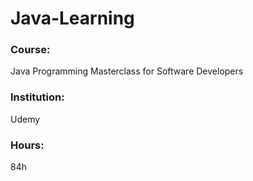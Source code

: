 # Java-Learning
### Course: 
Java Programming Masterclass for Software Developers
### Institution: 
Udemy
### Hours: 
84h
